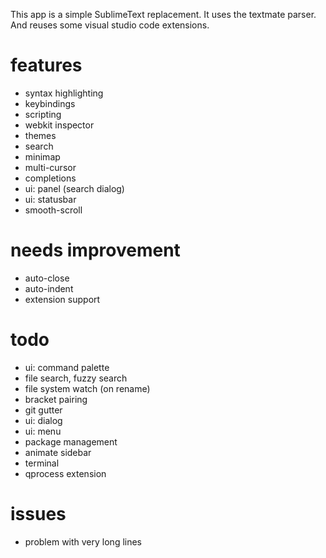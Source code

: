 This app is a simple SublimeText replacement.
It uses the textmate parser. And reuses some visual studio code extensions.

# features
* syntax highlighting
* keybindings
* scripting
* webkit inspector
* themes
* search
* minimap
* multi-cursor
* completions
* ui: panel (search dialog)
* ui: statusbar
* smooth-scroll

# needs improvement
* auto-close
* auto-indent
* extension support

# todo
* ui: command palette
* file search, fuzzy search
* file system watch (on rename)
* bracket pairing
* git gutter
* ui: dialog
* ui: menu
* package management
* animate sidebar
* terminal
* qprocess extension

# issues
* problem with very long lines
